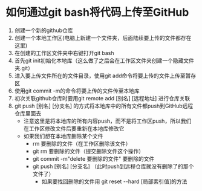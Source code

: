 # 如何通过git bash将代码上传至GitHub

1. 创建一个新的github仓库
2. 创建一个本地工作区(电脑上新建一个文件夹，后面陆续要上传的文件都存在这里)
3. 在创建的工作区文件夹中右键打开git bash
4. 首先git init初始化本地库（这么做了之后会在工作区文件夹创建一个隐藏文件夹.git）
5. 进入要上传文件所在的文件目录，使用git add命令将要上传的文件上传至暂存区
6. 使用git commit -m的命令将要上传的文件传至本地库
7. 初次关联github仓库时要用git remote add [别名] [远程地址] 进行仓库关联
8. git push [别名] [分支名] 的方式将本地库中的所有文件都push到GitHub远程仓库里面去
   - 注意这里是将本地库的所有内容push，而不是将工作区push，所以我们在工作区修改文件后要重新在本地库修改它
   - 如果我们想在本地库删除某个文件
     - rm 要删除的文件（在工作区删除该文件）
     - git rm 要删除的文件（提交删除文件这个操作）
     - git commit -m"delete 要删除的文件" 要删除的文件
     - git push [别名] [分支名] （此时push到远程仓库就没有删除了的那个文件了）
       - 如果要找回删除的文件用 git reset --hard [局部索引值]的方法

